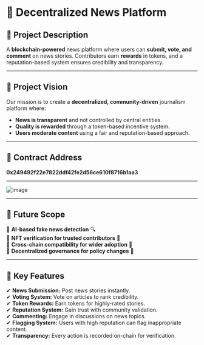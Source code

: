 # 📰 Decentralized News Platform

## 🌟 Project Description
A **blockchain-powered** news platform where users can **submit, vote, and comment** on news stories. Contributors earn **rewards** in tokens, and a reputation-based system ensures credibility and transparency.

---

## 🎯 Project Vision
Our mission is to create a **decentralized, community-driven** journalism platform where:
- **News is transparent** and not controlled by central entities.
- **Quality is rewarded** through a token-based incentive system.
- **Users moderate content** using a fair and reputation-based approach.

---

## 📌 Contract Address
**0x249492f22e7822ddf42fe2d56ce610f8716b1aa3**



---
![image](https://github.com/user-attachments/assets/8fe0511a-e747-4ec6-8d72-dd310ad9e82f)

---


## 🚀 Future Scope
🔹 **AI-based fake news detection** 🔍  
🔹 **NFT verification for trusted contributors** 🏅  
🔹 **Cross-chain compatibility for wider adoption** 🔄  
🔹 **Decentralized governance for policy changes** 📜  

---

## 🔑 Key Features
✔ **News Submission:** Post news stories instantly.  
✔ **Voting System:** Vote on articles to rank credibility.  
✔ **Token Rewards:** Earn tokens for highly-rated stories.  
✔ **Reputation System:** Gain trust with community validation.  
✔ **Commenting:** Engage in discussions on news topics.  
✔ **Flagging System:** Users with high reputation can flag inappropriate content.  
✔ **Transparency:** Every action is recorded on-chain for verification.  
